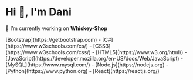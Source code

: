 <!DOCTYPE html>
<html lang="en">
<head>
    <meta charset="UTF-8">
    <meta name="viewport" content="width=device-width, initial-scale=1.0">
    <title>My GitHub Page</title>
</head>
<body>
    <h1>Hi 👋, I'm Dani</h1>
    <p>🔭 I’m currently working on <strong>Whiskey-Shop</strong></p>
   [Bootstrap](https://getbootstrap.com)
- [C#](https://www.w3schools.com/cs/)
- [CSS3](https://www.w3schools.com/css/)
- [HTML5](https://www.w3.org/html/)
- [JavaScript](https://developer.mozilla.org/en-US/docs/Web/JavaScript)
- [MySQL](https://www.mysql.com/)
- [Node.js](https://nodejs.org)
- [Python](https://www.python.org)
- [React](https://reactjs.org/)
</body>
</html>
